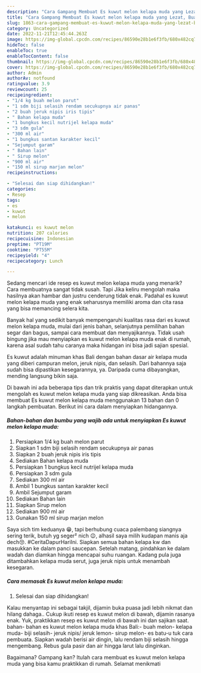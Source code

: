 ```yaml
---
description: "Cara Gampang Membuat Es kuwut melon kelapa muda yang Lezat, Buat Buka Puasa Lezat"
title: "Cara Gampang Membuat Es kuwut melon kelapa muda yang Lezat, Buat Buka Puasa Lezat"
slug: 1863-cara-gampang-membuat-es-kuwut-melon-kelapa-muda-yang-lezat-buat-buka-puasa-lezat
category: Uncategorized
date: 2022-11-21T12:45:44.263Z
image: https://img-global.cpcdn.com/recipes/86590e28b1e6f3fb/680x482cq70/es-kuwut-melon-kelapa-muda-foto-resep-utama.jpg
hideToc: false
enableToc: true
enableTocContent: false
thumbnail: https://img-global.cpcdn.com/recipes/86590e28b1e6f3fb/680x482cq70/es-kuwut-melon-kelapa-muda-foto-resep-utama.jpg
cover: https://img-global.cpcdn.com/recipes/86590e28b1e6f3fb/680x482cq70/es-kuwut-melon-kelapa-muda-foto-resep-utama.jpg
author: Admin
authorAv: notfound
ratingvalue: 3.9
reviewcount: 25
recipeingredient:
- "1/4 kg buah melon parut"
- "1 sdm biji selasih rendam secukupnya air panas"
- "2 buah jeruk nipis iris tipis"
- " Bahan kelapa muda"
- "1 bungkus kecil nutrijel kelapa muda"
- "3 sdm gula"
- "300 ml air"
- "1 bungkus santan karakter kecil"
- "Sejumput garam"
- " Bahan lain"
- " Sirup melon"
- "900 ml air"
- "150 ml sirup marjan melon"
recipeinstructions:

- "Selesai dan siap dihidangkan!"
categories:
- Resep
tags:
- es
- kuwut
- melon

katakunci: es kuwut melon 
nutrition: 207 calories
recipecuisine: Indonesian
preptime: "PT19M"
cooktime: "PT55M"
recipeyield: "4"
recipecategory: Lunch

---
```



Sedang mencari ide resep es kuwut melon kelapa muda yang menarik? Cara membuatnya sangat tidak susah. Tapi Jika keliru mengolah maka hasilnya akan hambar dan justru cenderung tidak enak. Padahal es kuwut melon kelapa muda yang enak seharusnya memiliki aroma dan cita rasa yang bisa memancing selera kita.


Banyak hal yang sedikit banyak mempengaruhi kualitas rasa dari es kuwut melon kelapa muda, mulai dari jenis bahan, selanjutnya pemilihan bahan segar dan bagus, sampai cara membuat dan menyajikannya. Tidak usah bingung jika mau menyiapkan es kuwut melon kelapa muda enak di rumah, karena asal sudah tahu caranya maka hidangan ini bisa jadi sajian spesial.

Es kuwut adalah minuman khas Bali dengan bahan dasar air kelapa muda yang diberi campuran melon, jeruk nipis, dan selasih. Dari bahannya saja sudah bisa dipastikan kesegarannya, ya. Daripada cuma dibayangkan, mending langsung bikin saja.


Di bawah ini ada beberapa tips dan trik praktis yang dapat diterapkan untuk mengolah es kuwut melon kelapa muda yang siap dikreasikan. Anda bisa membuat Es kuwut melon kelapa muda menggunakan 13 bahan dan 0 langkah pembuatan. Berikut ini cara dalam menyiapkan hidangannya.

<!--inarticleads1-->

##### Bahan-bahan dan bumbu yang wajib ada untuk menyiapkan Es kuwut melon kelapa muda:

1. Persiapkan 1/4 kg buah melon parut
1. Siapkan 1 sdm biji selasih rendam secukupnya air panas
1. Siapkan 2 buah jeruk nipis iris tipis
1. Sediakan  Bahan kelapa muda
1. Persiapkan 1 bungkus kecil nutrijel kelapa muda
1. Persiapkan 3 sdm gula
1. Sediakan 300 ml air
1. Ambil 1 bungkus santan karakter kecil
1. Ambil Sejumput garam
1. Sediakan  Bahan lain
1. Siapkan  Sirup melon
1. Sediakan 900 ml air
1. Gunakan 150 ml sirup marjan melon


Saya sich tim keduanya 😁, tapi berhubung cuaca palembang siangnya sering terik, butuh yg seger² nich 😉, alhasil saya milih kudapan manis aja dech😚. #CeritaDapurHariIni. Siapkan semua bahan kelapa kw dan masukkan ke dalam panci saucepan. Setelah matang, pindahkan ke dalam wadah dan diamkan hingga mencapai suhu ruangan. Kadang pula juga ditambahkan kelapa muda serut, juga jeruk nipis untuk menambah kesegaran. 

<!--inarticleads2-->

##### Cara memasak Es kuwut melon kelapa muda:


1. Selesai dan siap dihidangkan!

Kalau menyantap ini sebagai takjil, dijamin buka puasa jadi lebih nikmat dan hilang dahaga.. Cukup ikuti resep es kuwut melon di bawah, dijamin rasanya enak. Yuk, praktikkan resep es kuwut melon di bawah ini dan sajikan saat. bahan- bahan es kuwut melon kelapa muda khas Bali:- buah melon- kelapa muda- biji selasih- jeruk nipis/ jeruk lemon- sirup melon- es batu-u tuk cara pembuata. Siapkan wadah berisi air dingin, lalu rendam biji selasih hingga mengembang. Rebus gula pasir dan air hingga larut lalu dinginkan. 

Bagaimana? Gampang kan? Itulah cara membuat es kuwut melon kelapa muda yang bisa kamu praktikkan di rumah. Selamat menikmati
